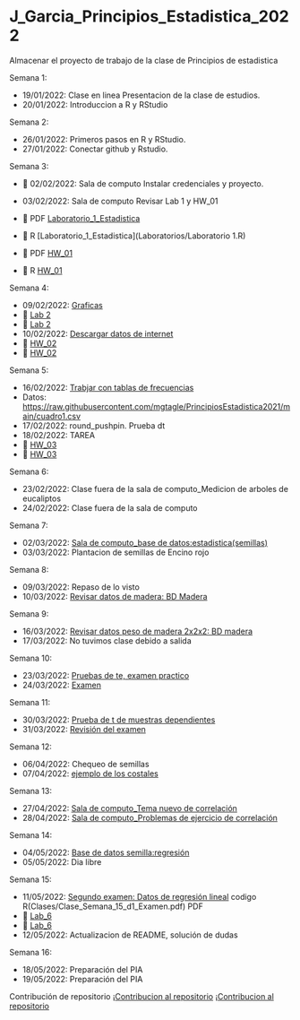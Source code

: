 # J_Garcia_Principios_Estadistica_2022
Almacenar el proyecto de trabajo de la clase de Principios de estadistica

Semana 1:

+ 19/01/2022: Clase en linea Presentacion de la clase de estudios.
+ 20/01/2022: Introduccion a R y RStudio

Semana 2: 

+ 26/01/2022: Primeros pasos en R y RStudio.
+ 27/01/2022: Conectar github y Rstudio.

Semana 3:

+ :dart: 02/02/2022: Sala de computo Instalar credenciales y proyecto.
+ 03/02/2022: Sala de computo Revisar Lab 1 y HW_01

+ :dart: PDF [Laboratorio_1_Estadistica](Laboratorios/Laboratorio_1_Estadistica.pdf)
+ :dart: R [Laboratorio_1_Estadistica](Laboratorios/Laboratorio 1.R)
+ :dart: PDF [HW_01](Tareas/HW_01.pdf)
+ :dart: R [HW_01](Tareas/HW_01.R)


Semana 4:
+ 09/02/2022: [Graficas](Clases/Clase_Semana_4_d1.R) 
+ :dart: [Lab 2](Laboratorios/Laboratorio_2.R)
+ :dart: [Lab 2](Laboratorios/Laboratorio_2.pdf)
+ 10/02/2022: [Descargar datos de internet](Clases/Clase_Semana_4_d2.R)
+ :dart: [HW_02](Tareas/HW_02.R)
+ :dart: [HW_02](Tareas/HW_02.pdf)

Semana 5:
+ 16/02/2022: [Trabjar con tablas de frecuencias](Clases/Clase_Semana_5_d1.R)
+ Datos:  https://raw.githubusercontent.com/mgtagle/PrincipiosEstadistica2021/main/cuadro1.csv
+ 17/02/2022: round_pushpin. Prueba dt
+ 18/02/2022: TAREA
+ :dart: [HW_03](Tareas/HW_03.R)
+ :dart: [HW_03](Tareas/HW_03.pdf)


Semana 6:
+ 23/02/2022: Clase fuera de la sala de computo_Medicion de arboles de eucaliptos
+ 24/02/2022: Clase fuera de la sala de computo

Semana 7:
+ 02/03/2022: [Sala de computo_base de datos:estadistica(semillas)](Clases/Clase_Semana_7_d1.R)
+ 03/03/2022: Plantacion de semillas de Encino rojo

Semana 8:
+ 09/03/2022: Repaso de lo visto
+ 10/03/2022: [Revisar datos de madera: BD Madera](Clases/Clase_Semana_8_d2.R)

Semana 9:
+ 16/03/2022: [Revisar datos peso de madera 2x2x2: BD madera](Clases/Clase_Semana_9_d1.R)
+ 17/03/2022: No tuvimos clase debido a salida

Semana 10:
+ 23/03/2022: [Pruebas de te, examen practico](Clases/Clase_Semana_10_d1.R)
+ 24/03/2022: [Examen](Clases/Examen_Estadistica.R)

Semana 11:
+ 30/03/2022: [Prueba de t de muestras dependientes](Clases/Clase_Semana_11_d1.R)
+ 31/03/2022: [Revisión del examen](Clases/Clase_Semana_11_d2.R)

Semana 12:
+ 06/04/2022: Chequeo de semillas
+ 07/04/2022: [ejemplo de los costales](Clases/Clase_Semana_12_d2.R)

Semana 13:
+ 27/04/2022: [Sala de computo_Tema nuevo de correlación](Clases/Clase_Semana_13_d1.R)
+ 28/04/2022: [Sala de computo_Problemas de ejercicio de correlación](Clases/Clase_Semana_13_d2.R)

Semana 14:
+ 04/05/2022: [Base de datos semilla:regresión](Clases/Clase_Semana_14_d1_Regresión.R)
+ 05/05/2022: Dia libre

Semana 15:
+ 11/05/2022: [Segundo examen: Datos de regresión lineal](Clases/Clase_Semana_15_d1_Examen.R) codigo R(Clases/Clase_Semana_15_d1_Examen.pdf) PDF
+ :dart: [Lab_6](Laboratorios/Laboratorio_6.R)
+ :dart: [Lab_6](Laboratorios/Laboratorio_6.pdf)
+ 12/05/2022: Actualizacion de README, solución de dudas

Semana 16:
+ 18/05/2022: Preparación del PIA
+ 19/05/2022: Preparación del PIA

Contribución de repositorio
¡[Contribucion al repositorio](Clases/Imagen_1.png)
¡[Contribucion al repositorio](Clases/Imagen_2.png) 
